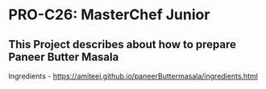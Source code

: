# PRO-C26: MasterChef Junior

## This Project describes about how to prepare Paneer Butter Masala

Ingredients - https://amiteej.github.io/paneerButtermasala/ingredients.html